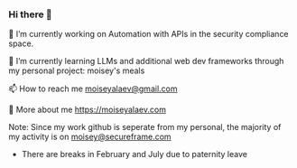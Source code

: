 ### Hi there 👋

<!--
**moiseyalaev/moiseyalaev** is a ✨ _special_ ✨ repository because its `README.md` (this file) appears on your GitHub profile.
-->
🔭 I’m currently working on
Automation with APIs in the security compliance space.

🌱 I’m currently learning
LLMs and additional web dev frameworks through my personal project: moisey's meals

📫 How to reach me
moiseyalaev@gmail.com

💬 More about me
https://moiseyalaev.com


Note: Since my work github is seperate from my personal, the majority of my activity is on moisey@secureframe.com
- There are breaks in February and July due to paternity leave
